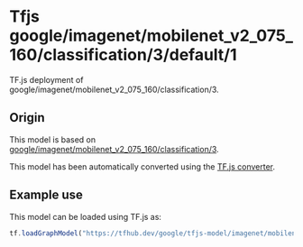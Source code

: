 # Tfjs google/imagenet/mobilenet_v2_075_160/classification/3/default/1
TF.js deployment of google/imagenet/mobilenet_v2_075_160/classification/3.

<!-- parent-model: google/imagenet/mobilenet_v2_075_160/classification/3 -->

## Origin

This model is based on [google/imagenet/mobilenet_v2_075_160/classification/3](https://tfhub.dev/google/imagenet/mobilenet_v2_075_160/classification/3).

This model has been automatically converted using the [TF.js converter](https://github.com/tensorflow/tfjs/tree/master/tfjs-converter).

## Example use
This model can be loaded using TF.js as:

```javascript
tf.loadGraphModel("https://tfhub.dev/google/tfjs-model/imagenet/mobilenet_v2_075_160/classification/3/default/1", { fromTFHub: true })
```
